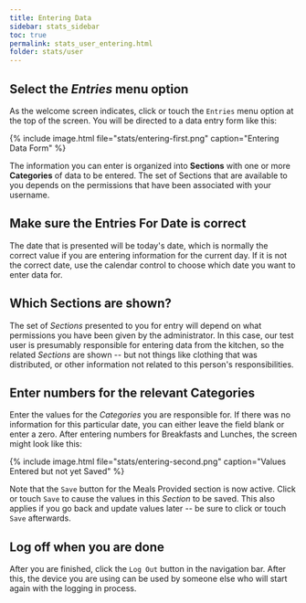 ```yaml
---
title: Entering Data
sidebar: stats_sidebar
toc: true
permalink: stats_user_entering.html
folder: stats/user
---
```


## Select the *Entries* menu option

As the welcome screen indicates, click or touch the `Entries` menu option
at the top of the screen.  You will be directed to a data entry form like this:

{% include image.html file="stats/entering-first.png" caption="Entering Data Form" %}

The information you can enter is organized into **Sections** with one or more
**Categories** of data to be entered.  The set of Sections that are available
to you depends on the permissions that have been associated with your username.

## Make sure the Entries For Date is correct

The date that is presented will be today's date, which is normally the correct
value if you are entering information for the current day.  If it is not the
correct date, use the calendar control to choose which date you want to enter
data for.

## Which Sections are shown?

The set of *Sections* presented to you for entry will depend on what permissions
you have been given by the administrator.  In this case, our test user is
presumably responsible for entering data from the kitchen, so the related *Sections*
are shown -- but not things like clothing that was distributed, or other information
not related to this person's responsibilities.

## Enter numbers for the relevant Categories

Enter the values for the *Categories* you are responsible for.  If there was
no information for this particular date, you can either leave the field blank
or enter a zero.  After entering numbers for Breakfasts and Lunches, the screen
might look like this:

{% include image.html file="stats/entering-second.png" caption="Values Entered but not yet Saved" %}

Note that the `Save` button for the Meals Provided section is now active.  Click
or touch `Save` to cause the values in this *Section* to be saved.  This also
applies if you go back and update values later -- be sure to click or touch
`Save` afterwards.

## Log off when you are done

After you are finished, click the `Log Out` button in the navigation bar.  After
this, the device you are using can be used by someone else who will start again
with the logging in process.
